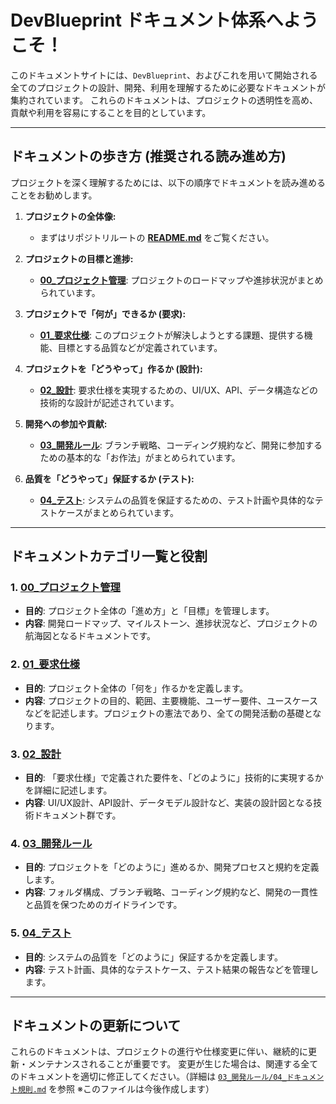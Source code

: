 # DevBlueprint ドキュメント体系へようこそ！

このドキュメントサイトには、`DevBlueprint`、およびこれを用いて開始される全てのプロジェクトの設計、開発、利用を理解するために必要なドキュメントが集約されています。
これらのドキュメントは、プロジェクトの透明性を高め、貢献や利用を容易にすることを目的としています。

---

## ドキュメントの歩き方 (推奨される読み進め方)

プロジェクトを深く理解するためには、以下の順序でドキュメントを読み進めることをお勧めします。

1.  **プロジェクトの全体像:**
    *   まずはリポジトリルートの **[README.md](https://github.com/BitzLabs/DevBlueprint)** をご覧ください。

2.  **プロジェクトの目標と進捗:**
    *   **[00_プロジェクト管理](./00_プロジェクト管理/README.md)**: プロジェクトのロードマップや進捗状況がまとめられています。

3.  **プロジェクトで「何が」できるか (要求):**
    *   **[01_要求仕様](./01_要求仕様/README.md)**: このプロジェクトが解決しようとする課題、提供する機能、目標とする品質などが定義されています。

4.  **プロジェクトを「どうやって」作るか (設計):**
    *   **[02_設計](./02_設計/README.md)**: 要求仕様を実現するための、UI/UX、API、データ構造などの技術的な設計が記述されています。

5.  **開発への参加や貢献:**
    *   **[03_開発ルール](./03_開発ルール/README.md)**: ブランチ戦略、コーディング規約など、開発に参加するための基本的な「お作法」がまとめられています。

6.  **品質を「どうやって」保証するか (テスト):**
    *   **[04_テスト](./04_テスト/README.md)**: システムの品質を保証するための、テスト計画や具体的なテストケースがまとめられています。

---

## ドキュメントカテゴリ一覧と役割

### 1. [00_プロジェクト管理](./00_プロジェクト管理/README.md)
   * **目的**: プロジェクト全体の「進め方」と「目標」を管理します。
   * **内容**: 開発ロードマップ、マイルストーン、進捗状況など、プロジェクトの航海図となるドキュメントです。

### 2. [01_要求仕様](./01_要求仕様/README.md)
   * **目的**: プロジェクト全体の「何を」作るかを定義します。
   * **内容**: プロジェクトの目的、範囲、主要機能、ユーザー要件、ユースケースなどを記述します。プロジェクトの憲法であり、全ての開発活動の基礎となります。

### 3. [02_設計](./02_設計/README.md)
   * **目的**: 「要求仕様」で定義された要件を、「どのように」技術的に実現するかを詳細に記述します。
   * **内容**: UI/UX設計、API設計、データモデル設計など、実装の設計図となる技術ドキュメント群です。

### 4. [03_開発ルール](./03_開発ルール/README.md)
   * **目的**: プロジェクトを「どのように」進めるか、開発プロセスと規約を定義します。
   * **内容**: フォルダ構成、ブランチ戦略、コーディング規約など、開発の一貫性と品質を保つためのガイドラインです。

### 5. [04_テスト](./04_テスト/README.md)
   * **目的**: システムの品質を「どのように」保証するかを定義します。
   * **内容**: テスト計画、具体的なテストケース、テスト結果の報告などを管理します。

---

## ドキュメントの更新について

これらのドキュメントは、プロジェクトの進行や仕様変更に伴い、継続的に更新・メンテナンスされることが重要です。
変更が生じた場合は、関連する全てのドキュメントを適切に修正してください。（詳細は [`03_開発ルール/04_ドキュメント規則.md`](./03_開発ルール/04_ドキュメント規則.md) を参照 ※このファイルは今後作成します）